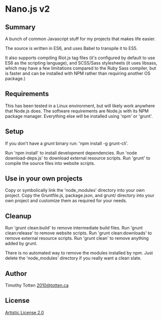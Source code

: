 # Nano.js v2

## Summary

A bunch of common Javascript stuff for my projects that makes life easier.

The source is written in ES6, and uses Babel to transpile it to ES5.

It also supports compiling Riot.js tag files (it's configured by default to
use ES6 as the scripting language), and SCSS/Sass stylesheets (it uses libsass,
which may have a few limitations compared to the Ruby Sass compiler, but is
faster and can be installed with NPM rather than requiring another OS package.)

## Requirements

This has been tested in a Linux environment, but will likely work anywhere
that Node.js does. The software requirements are Node.js with its NPM package
manager. Everything else will be installed using 'npm' or 'grunt'.

## Setup

If you don't have a _grunt_ binary run: 'npm install -g grunt-cli'.

Run 'npm install' to install development dependencies.
Run 'node download-deps.js' to download external resource scripts.
Run 'grunt' to compile the source files into website scripts.

## Use in your own projects

Copy or symbolically link the 'node_modules' directory into your own project.
Copy the Gruntfile.js, package.json, and grunt/ directory into your own project
and customize them as required for your needs.

## Cleanup

Run 'grunt clean:build' to remove intermediate build files.
Run 'grunt clean:release' to remove website scripts.
Run 'grunt clean:downloads' to remove external resource scripts.
Run 'grunt clean' to remove anything added by grunt.

There is no automated way to remove the modules installed by npm.
Just delete the 'node_modules' directory if you really want a clean slate.

## Author

Timothy Totten <2010@totten.ca>

## License

[Artistic License 2.0](http://www.perlfoundation.org/artistic_license_2_0)

